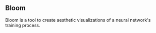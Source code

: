 ## Bloom

Bloom is a tool to create aesthetic visualizations of a neural network's training process.
